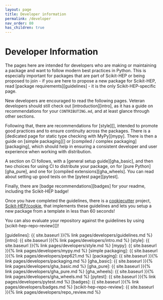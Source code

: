 ```yaml
---
layout: page
title: Developer information
permalink: /developer
nav_order: 80
has_children: true
---
```


Developer Information
=====================

The pages here are intended for developers who are making or maintaining a
package and want to follow modern best practices in Python. This is especially
important for packages that are part of Scikit-HEP or being proposed to join -
if you are here to propose a new package for Scikit-HEP, read [package
requirements][guidelines] - it is the only Scikit-HEP-specific page.

New developers are encouraged to read the following pages.  Veteran developers
should still check out [introduction][intro], as it has a guide on
recommendations for your `CONTRIBUTING.md`, and at least glance through other
sections.

Following that, there are recommendations for [style][], intended to promote
good practices and to ensure continuity across the packages. There is a
[dedicated page for static type checking with MyPy][mypy]. There is then a guide on
[simple packaging][] or [compiled / complex packaging][packaging], which should help
in ensuring a consistent developer and user experience when working with distribution.

A section on CI follows, with a [general setup guide][gha_basic], and then two
choices for using CI to distribute your package, on for [pure
Python][gha_pure], and one for [compiled extensions][gha_wheels]. You can read
about setting up good tests on the [pytest page][pytest].

Finally, there are [badge recommendations][badges] for your readme, including the Scikit-HEP badge!

Once you have completed the guidelines, there is a [cookiecutter][] project, [Scikit-HEP/cookie][], that implements these guidelines and lets you setup a new package from a template in less than 60 seconds!

You can also evaluate your repository against the guidelines by using [scikit-hep-repo-review][]!

[guidelines]: {{ site.baseurl }}{% link pages/developers/guidelines.md %}
[intro]: {{ site.baseurl }}{% link pages/developers/intro.md %}
[style]: {{ site.baseurl }}{% link pages/developers/style.md %}
[mypy]: {{ site.baseurl }}{% link pages/developers/mypy.md %}
[simple packaging]: {{ site.baseurl }}{% link pages/developers/pep621.md %}
[packaging]: {{ site.baseurl }}{% link pages/developers/packaging.md %}
[gha_basic]: {{ site.baseurl }}{% link pages/developers/gha_basic.md %}
[gha_pure]: {{ site.baseurl }}{% link pages/developers/gha_pure.md %}
[gha_wheels]: {{ site.baseurl }}{% link pages/developers/gha_wheels.md %}
[pytest]: {{ site.baseurl }}{% link pages/developers/pytest.md %}
[badges]: {{ site.baseurl }}{% link pages/developers/badges.md %}
[scikit-hep-repo-review]: {{ site.baseurl }}{% link pages/developers/repo_review.md %}

[cookiecutter]: https://cookiecutter.readthedocs.io
[Scikit-HEP/cookie]: https://github.com/scikit-hep/cookie
